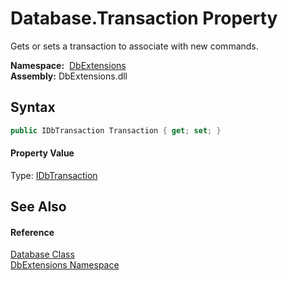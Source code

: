 Database.Transaction Property
=============================
Gets or sets a transaction to associate with new commands.

  **Namespace:**  [DbExtensions][1]  
  **Assembly:** DbExtensions.dll

Syntax
------

```csharp
public IDbTransaction Transaction { get; set; }
```

#### Property Value
Type: [IDbTransaction][2]

See Also
--------

#### Reference
[Database Class][3]  
[DbExtensions Namespace][1]  

[1]: ../README.md
[2]: https://docs.microsoft.com/dotnet/api/system.data.idbtransaction
[3]: README.md